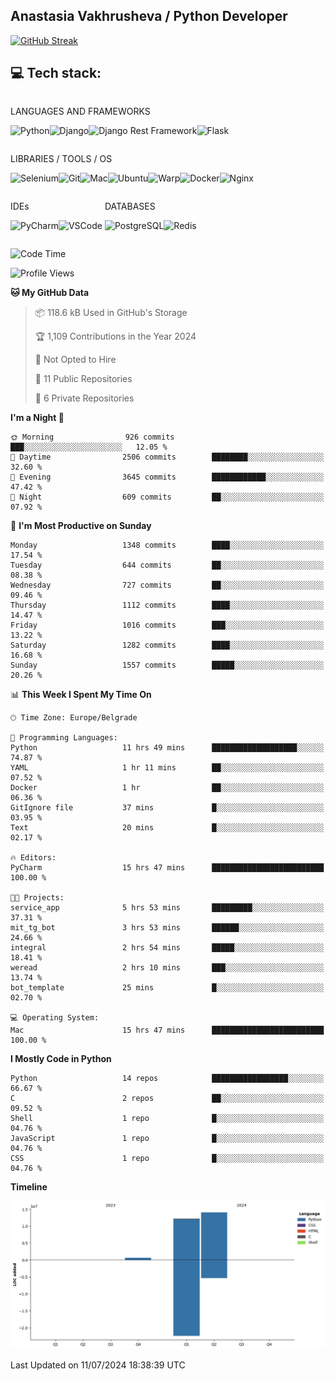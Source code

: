 ## Anastasia Vakhrusheva / Python Developer

<a href="https://git.io/streak-stats"><img src="https://streak-stats.demolab.com?user=KetKode&theme=transparent&mode=weekly" alt="GitHub Streak" /></a>

## **💻 Tech stack:**

<div style="display: inline-block;">

LANGUAGES AND FRAMEWORKS

<img alt="Python" src="https://img.shields.io/badge/Python-FFD43B?style=for-the-badge&logo=python&logoColor=blue" /><img alt="Django" src="https://img.shields.io/badge/Django-092E20?style=for-the-badge&logo=django&logoColor=green" /><img alt="Django Rest Framework" src="https://img.shields.io/badge/django%20rest-ff1709?style=for-the-badge&logo=django&logoColor=white" /><img alt="Flask" src="https://img.shields.io/badge/Flask-000000?style=for-the-badge&logo=flask&logoColor=white" />

</div>

<div style="display: inline-block;">
  
LIBRARIES / TOOLS / OS

<img alt="Selenium" src="https://img.shields.io/badge/Selenium-43B02A?style=for-the-badge&logo=Selenium&logoColor=white" /><img alt="Git" src="https://img.shields.io/badge/GIT-E44C30?style=for-the-badge&logo=git&logoColor=white" /><img alt="Mac" src="https://img.shields.io/badge/mac%20os-000000?style=for-the-badge&logo=apple&logoColor=white" /><img alt="Ubuntu" src="https://img.shields.io/badge/Ubuntu-E95420?style=for-the-badge&logo=ubuntu&logoColor=white" /><img alt="Warp" src="https://img.shields.io/badge/warp-01A4FF?style=for-the-badge&logo=warp&logoColor=white" /><img alt="Docker" src="https://img.shields.io/badge/Docker-2CA5E0?style=for-the-badge&logo=docker&logoColor=white" /><img alt="Nginx" src="https://img.shields.io/badge/Nginx-009639?style=for-the-badge&logo=nginx&logoColor=white" />

</div>

<div style="display: inline-block;">

IDEs

<img alt="PyCharm" src="https://img.shields.io/badge/PyCharm-000000.svg?&style=for-the-badge&logo=PyCharm&logoColor=white" /><img alt="VSCode" src="https://img.shields.io/badge/VSCode-0078D4?style=for-the-badge&logo=visual%20studio%20code&logoColor=white" />

</div>

<div style="display: inline-block;">
  
DATABASES

<img alt="PostgreSQL" src="https://img.shields.io/badge/PostgreSQL-316192?style=for-the-badge&logo=postgresql&logoColor=white" /><img alt="Redis" src="https://img.shields.io/badge/redis-%23DD0031.svg?&style=for-the-badge&logo=redis&logoColor=white" />

</div>
                    
<br/>

<!--START_SECTION:waka-->
![Code Time](http://img.shields.io/badge/Code%20Time-17%20hrs%207%20mins-blue)

![Profile Views](http://img.shields.io/badge/Profile%20Views-122-blue)

**🐱 My GitHub Data** 

> 📦 118.6 kB Used in GitHub's Storage 
 > 
> 🏆 1,109 Contributions in the Year 2024
 > 
> 🚫 Not Opted to Hire
 > 
> 📜 11 Public Repositories 
 > 
> 🔑 6 Private Repositories 
 > 
**I'm a Night 🦉** 

```text
🌞 Morning                926 commits         ███░░░░░░░░░░░░░░░░░░░░░░   12.05 % 
🌆 Daytime                2506 commits        ████████░░░░░░░░░░░░░░░░░   32.60 % 
🌃 Evening                3645 commits        ████████████░░░░░░░░░░░░░   47.42 % 
🌙 Night                  609 commits         ██░░░░░░░░░░░░░░░░░░░░░░░   07.92 % 
```
📅 **I'm Most Productive on Sunday** 

```text
Monday                   1348 commits        ████░░░░░░░░░░░░░░░░░░░░░   17.54 % 
Tuesday                  644 commits         ██░░░░░░░░░░░░░░░░░░░░░░░   08.38 % 
Wednesday                727 commits         ██░░░░░░░░░░░░░░░░░░░░░░░   09.46 % 
Thursday                 1112 commits        ████░░░░░░░░░░░░░░░░░░░░░   14.47 % 
Friday                   1016 commits        ███░░░░░░░░░░░░░░░░░░░░░░   13.22 % 
Saturday                 1282 commits        ████░░░░░░░░░░░░░░░░░░░░░   16.68 % 
Sunday                   1557 commits        █████░░░░░░░░░░░░░░░░░░░░   20.26 % 
```


📊 **This Week I Spent My Time On** 

```text
🕑︎ Time Zone: Europe/Belgrade

💬 Programming Languages: 
Python                   11 hrs 49 mins      ███████████████████░░░░░░   74.87 % 
YAML                     1 hr 11 mins        ██░░░░░░░░░░░░░░░░░░░░░░░   07.52 % 
Docker                   1 hr                ██░░░░░░░░░░░░░░░░░░░░░░░   06.36 % 
GitIgnore file           37 mins             █░░░░░░░░░░░░░░░░░░░░░░░░   03.95 % 
Text                     20 mins             █░░░░░░░░░░░░░░░░░░░░░░░░   02.17 % 

🔥 Editors: 
PyCharm                  15 hrs 47 mins      █████████████████████████   100.00 % 

🐱‍💻 Projects: 
service_app              5 hrs 53 mins       █████████░░░░░░░░░░░░░░░░   37.31 % 
mit_tg_bot               3 hrs 53 mins       ██████░░░░░░░░░░░░░░░░░░░   24.66 % 
integral                 2 hrs 54 mins       █████░░░░░░░░░░░░░░░░░░░░   18.41 % 
weread                   2 hrs 10 mins       ███░░░░░░░░░░░░░░░░░░░░░░   13.74 % 
bot_template             25 mins             █░░░░░░░░░░░░░░░░░░░░░░░░   02.70 % 

💻 Operating System: 
Mac                      15 hrs 47 mins      █████████████████████████   100.00 % 
```

**I Mostly Code in Python** 

```text
Python                   14 repos            █████████████████░░░░░░░░   66.67 % 
C                        2 repos             ██░░░░░░░░░░░░░░░░░░░░░░░   09.52 % 
Shell                    1 repo              █░░░░░░░░░░░░░░░░░░░░░░░░   04.76 % 
JavaScript               1 repo              █░░░░░░░░░░░░░░░░░░░░░░░░   04.76 % 
CSS                      1 repo              █░░░░░░░░░░░░░░░░░░░░░░░░   04.76 % 
```



**Timeline**

![Lines of Code chart](https://raw.githubusercontent.com/KetKode/KetKode/main/assets/bar_graph.png)


 Last Updated on 11/07/2024 18:38:39 UTC
<!--END_SECTION:waka-->

</div>
